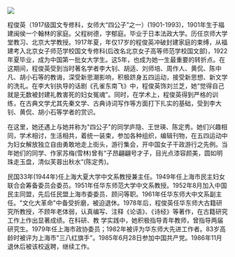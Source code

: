 ![](https://s2.loli.net/2022/08/12/g1TErKINPsl6t8y.jpg)

程俊英（1917级国文专修科，女师大“四公子”之一）(1901-1993)，1901年生于福建闽侯一个翰林的家庭。父程树德，字郁庭。毕业于日本法政大学。历任京师大学堂教习、北京大学教授。1917年夏，年仅17岁的程俊英冲破封建家庭的束缚，从福建考入北京女子师范学校国文专修科(后改名北京女子高等师范学校国文部)，1922年夏毕业，成为中国第一批女大学生。这5年，也成为她一生最重要的转折点。在这期间，程俊英受到当时著名学者李大钊、胡适、刘师培、周作人、黄侃、陈中凡、胡小石等的教诲，深受新思潮影响，积极跻身五四运动，接受新思想、新文学的洗礼。在李大钊执导的话剧《孔雀东南飞》中，程俊英饰刘兰芝，她“觉得自己就是无数被封建礼教害死的妇女冤魂”。同时，在学术上，程俊英得到严格的训练，在古典文学尤其先秦文学、古典诗词写作等方面打下扎实的基础，受到李大钊、黄侃、胡小石等学者的赏识。

在这里，她还遇上与她并称为"四公子"的同学庐隐、王世瑛、陈定秀。她们兴趣相同，学术相讨，生活相共，着统一装束，参加各种组织，编辑刊物，在五四运动中为妇女解放独立自由勇敢地走上街头，游行集会，开中国女子干政游行之先例。当年她们的同学、作家苏梅(雪林)曾有“子昂翩翩号才子，目光点漆容颜美，圆如明珠走玉盘，清似芙蓉出秋水”(陈定秀)。

民国33年(1944年)任上海大夏大学中文系教授兼主任。1949年任上海市民主妇女联合会筹备委员会委员。1951年任华东师范大学中文系教授。1952年8月加入中国民主同盟，先后任民盟上海市委委员、顾问等职。1961年任华东师大中文系副主任。"文化大革命"中备受折磨，被迫退休。1978年后，程俊英任华东师大古籍研究所教授，不顾年老体弱，认真编写、注释《论语》、《诗经》等著作，在古籍研究工作上作出显著成绩。在科研、教 学实践中，她积极指导青年教师，曾指导两届研究生。1979年任上海市政协委员；1982年被评为华东师大先进工作者。83岁高龄时被评为上海市"三八红旗手"。1985年6月28日参加中国共产党。1986年11月退休后被该校返聘，继续工作。